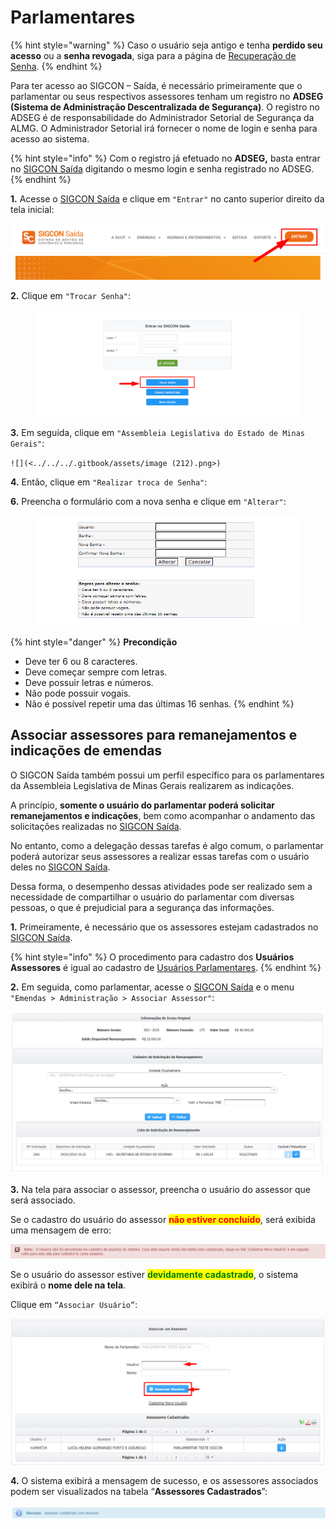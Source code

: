 # Parlamentares

{% hint style="warning" %}
Caso o usuário seja antigo e tenha **perdido seu acesso** ou a **senha revogada**, siga para a página de [Recuperação de Senha](../../../login-e-senha/recuperar-login-senha-parlamentares.md).
{% endhint %}

Para ter acesso ao SIGCON – Saída, é necessário primeiramente que o parlamentar ou seus respectivos assessores tenham um registro no **ADSEG (Sistema de Administração Descentralizada de Segurança)**. O registro no ADSEG é de responsabilidade do Administrador Setorial de Segurança da ALMG. O Administrador Setorial irá fornecer o nome de login e senha para acesso ao sistema.

{% hint style="info" %}
Com o registro já efetuado no **ADSEG,** basta entrar no [SIGCON Saída](https://sigconsaida.mg.gov.br/) digitando o mesmo login e senha registrado no ADSEG.
{% endhint %}

**1.** Acesse o [SIGCON Saída](https://sigconsaida.mg.gov.br/) e clique em `"Entrar"` no canto superior direito da tela inicial:

![](<../../../.gitbook/assets/image (544).png>)

**2.** Clique em `"Trocar Senha"`:

<figure><img src="../../../.gitbook/assets/image (14) (2).png" alt=""><figcaption></figcaption></figure>

**3.** Em seguida, clique em `"Assembleia Legislativa do Estado de Minas Gerais"`:

``![](<../../../.gitbook/assets/image (212).png>)``

**4.** Então, clique em `"Realizar troca de Senha"`:

**6.** Preencha o formulário com a nova senha e clique em `"Alterar"`:

<figure><img src="../../../.gitbook/assets/image (15) (1).png" alt=""><figcaption></figcaption></figure>

{% hint style="danger" %}
**Precondição**

* Deve ter 6 ou 8 caracteres.
* Deve começar sempre com letras.
* Deve possuir letras e números.
* Não pode possuir vogais.
* Não é possível repetir uma das últimas 16 senhas.
{% endhint %}

## Associar assessores para remanejamentos e indicações de emendas

O SIGCON Saída também possui um perfil específico para os parlamentares da Assembleia Legislativa de Minas Gerais realizarem as indicações.

A princípio, **somente o usuário do parlamentar poderá solicitar remanejamentos e indicações**, bem como acompanhar o andamento das solicitações realizadas no [SIGCON Saída](https://sigconsaida.mg.gov.br/).&#x20;

No entanto, como a delegação dessas tarefas é algo comum, o parlamentar poderá autorizar seus assessores a realizar essas tarefas com o usuário deles no [SIGCON Saída](https://sigconsaida.mg.gov.br/).&#x20;

Dessa forma, o desempenho dessas atividades pode ser realizado sem a necessidade de compartilhar o usuário do parlamentar com diversas pessoas, o que é prejudicial para a segurança das informações.

**1.** Primeiramente, é necessário que os assessores estejam cadastrados no [SIGCON Saída](https://sigconsaida.mg.gov.br/).&#x20;

{% hint style="info" %}
O procedimento para cadastro dos **Usuários Assessores** é igual ao cadastro de [Usuários Parlamentares](broken-reference).
{% endhint %}

**2.** Em seguida, como parlamentar, acesse o [SIGCON Saída](https://sigconsaida.mg.gov.br/) e o menu `"Emendas > Administração > Associar Assessor"`:

![](<../../../.gitbook/assets/image (187).png>)

**3.** Na tela para associar o assessor, preencha o usuário do assessor que será associado.&#x20;

Se o cadastro do usuário do assessor <mark style="color:red;">**não estiver concluído**</mark>, será exibida uma mensagem de erro:

![](<../../../.gitbook/assets/image (56).png>)

Se o usuário do assessor estiver <mark style="color:green;">**devidamente cadastrado**</mark>, o sistema exibirá o **nome dele na tela**.&#x20;

Clique em `“Associar Usuário”`:

![](<../../../.gitbook/assets/image (83).png>)

**4.** O sistema exibirá a mensagem de sucesso, e os assessores associados podem ser visualizados na tabela “**Assessores Cadastrados**”:

![](<../../../.gitbook/assets/image (26).png>)
